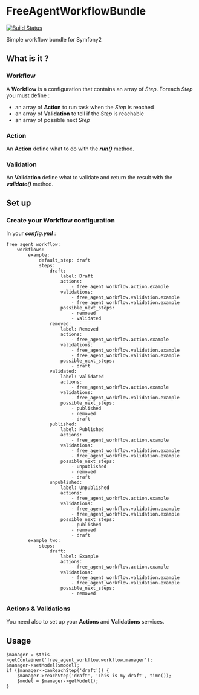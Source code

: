 FreeAgentWorkflowBundle
=======================

[![Build Status](https://secure.travis-ci.org/jeremyFreeAgent/FreeAgentWorkflowBundle.png)](http://travis-ci.org/jeremyFreeAgent/FreeAgentWorkflowBundle)

Simple workflow bundle for Symfony2


What is it ?
------------
### Workflow
A **Workflow** is a configuration that contains an array of *Step*. Foreach *Step* you must define :

- an array of **Action** to run task when the *Step* is reached
- an array of **Validation** to tell if the *Step* is reachable
- an array of possible next *Step*

### Action
An **Action** define what to do with the ***run()*** method.

### Validation
An **Validation** define what to validate and return the result with the ***validate()*** method.

Set up
------
### Create your **Workflow** configuration
In your ***config.yml*** :

```
free_agent_workflow:
    workflows:
        example:
            default_step: draft
            steps:
                draft:
                    label: Draft
                    actions:
                        - free_agent_workflow.action.example
                    validations:
                        - free_agent_workflow.validation.example
                        - free_agent_workflow.validation.example
                    possible_next_steps:
                        - removed
                        - validated
                removed:
                    label: Removed
                    actions:
                        - free_agent_workflow.action.example
                    validations:
                        - free_agent_workflow.validation.example
                        - free_agent_workflow.validation.example
                    possible_next_steps:
                        - draft
                validated:
                    label: Validated
                    actions:
                        - free_agent_workflow.action.example
                    validations:
                        - free_agent_workflow.validation.example
                    possible_next_steps:
                        - published
                        - removed
                        - draft
                published:
                    label: Published
                    actions:
                        - free_agent_workflow.action.example
                    validations:
                        - free_agent_workflow.validation.example
                        - free_agent_workflow.validation.example
                    possible_next_steps:
                        - unpublished
                        - removed
                        - draft
                unpublished:
                    label: Unpublished
                    actions:
                        - free_agent_workflow.action.example
                    validations:
                        - free_agent_workflow.validation.example
                        - free_agent_workflow.validation.example
                    possible_next_steps:
                        - published
                        - removed
                        - draft
        example_two:
            steps:
                draft:
                    label: Example
                    actions:
                        - free_agent_workflow.action.example
                    validations:
                        - free_agent_workflow.validation.example
                        - free_agent_workflow.validation.example
                    possible_next_steps:
                        - removed
```
### Actions & Validations
You need also to set up your **Actions** and **Validations** services.

Usage
-----
```
$manager = $this->getContainer('free_agent_workflow.workflow.manager');
$manager->setModel($model);
if ($manager->canReachStep('draft')) {
    $manager->reachStep('draft', 'This is my draft', time());
    $model = $manager->getModel();
}
```

